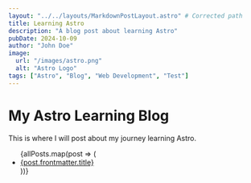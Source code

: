 ```yaml
---
layout: "../../layouts/MarkdownPostLayout.astro" # Corrected path
title: Learning Astro
description: "A blog post about learning Astro"
pubDate: 2024-10-09
author: "John Doe"
image:
  url: "/images/astro.png"
  alt: "Astro Logo"
tags: ["Astro", "Blog", "Web Development", "Test"]
---
```


# My Astro Learning Blog

This is where I will post about my journey learning Astro.

<ul>
  {allPosts.map(post => (
    <li><a href={post.url}>{post.frontmatter.title}</a></li>
  ))}
</ul>
